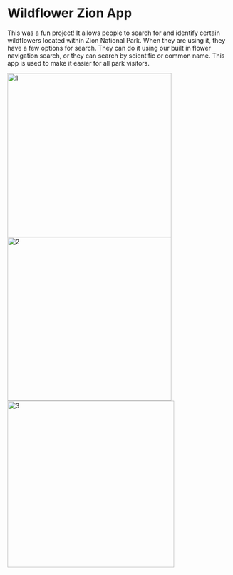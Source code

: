 # Wildflower Zion App

This was a fun project! It allows people to search for and identify certain wildflowers located within Zion National Park. When they are using it, they have a few options for search. They can do it using our built in flower navigation search, or they can search by scientific or common name. This app is used to make it easier for all park visitors.

<img width="368" alt="1" src="https://user-images.githubusercontent.com/54300598/116827285-6e896500-ab55-11eb-9142-5777b93d52cb.png">
<img width="368" alt="2" src="https://user-images.githubusercontent.com/54300598/116827290-70532880-ab55-11eb-9d26-732ed1a66fd2.png">
<img width="374" alt="3" src="https://user-images.githubusercontent.com/54300598/116827291-71845580-ab55-11eb-936c-681da01682f6.png">

